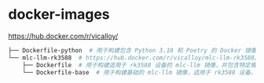 # docker-images

<https://hub.docker.com/r/vicalloy/>

```bash
├── Dockerfile-python  # 用于构建包含 Python 3.10 和 Poetry 的 Docker 镜像。
└── mlc-llm-rk3588  # https://hub.docker.com/r/vicalloy/mlc-llm-rk3588/
    ├── Dockerfile  # 用于构建适用于 rk3588 设备的 mlc-llm 镜像，并包含特定模型。
    └── Dockerfile-base  # 用于构建基础的 mlc-llm 镜像，适用于 rk3588 设备。
```
